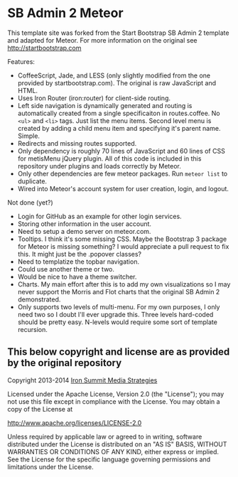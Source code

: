# SB Admin 2 Meteor

This template site was forked from the Start Bootstrap SB Admin 2 template and adapted for Meteor. For more information
on the original see http://startbootstrap.com

Features:

  * CoffeeScript, Jade, and LESS (only slightly modified from the one provided by startbootstrap.com). The original is
    raw JavaScript and HTML.
  * Uses Iron Router (iron:router) for client-side routing.
  * Left side navigation is dynamically generated and routing is automatically created from a single specificaiton
    in routes.coffee. No `<ul>` and `<li>` tags. Just list the menu items. Second level menu is created by adding a
    child menu item and specifying it's parent name. Simple.
  * Redirects and missing routes supported.
  * Only dependency is roughly 70 lines of JavaScript and 60 lines of CSS for metisMenu jQuery plugin. All of this code
    is included in this repository under plugins and loads correctly by Meteor.
  * Only other dependencies are few meteor packages. Run `meteor list` to duplicate.
  * Wired into Meteor's account system for user creation, login, and logout.

Not done (yet?)

  * Login for GitHub as an example for other login services.
  * Storing other information in the user account.
  * Need to setup a demo server on meteor.com.
  * Tooltips. I think it's some missing CSS. Maybe the Bootstrap 3 package for Meteor is missing something? I would
    appreciate a pull request to fix this. It might just be the .popover classes?
  * Need to templatize the topbar navigation.
  * Could use another theme or two.
  * Would be nice to have a theme switcher.
  * Charts. My main effort after this is to add my own visualizations so I may never support the Morris and Flot charts
    that the original SB Admin 2 demonstrated.
  * Only supports two levels of multi-menu. For my own purposes, I only need two so I doubt I'll ever upgrade this.
    Three levels hard-coded should be pretty easy. N-levels would require some sort of template recursion.

## This below copyright and license are as provided by the original repository

Copyright 2013-2014 [Iron Summit Media Strategies](http://www.ironsummitmedia.com/)

Licensed under the Apache License, Version 2.0 (the "License"); you may not use this file except in compliance with the
License. You may obtain a copy of the License at

http://www.apache.org/licenses/LICENSE-2.0

Unless required by applicable law or agreed to in writing, software distributed under the License is distributed on an
"AS IS" BASIS, WITHOUT WARRANTIES OR CONDITIONS OF ANY KIND, either express or implied. See the License for the specific
language governing permissions and limitations under the License.
